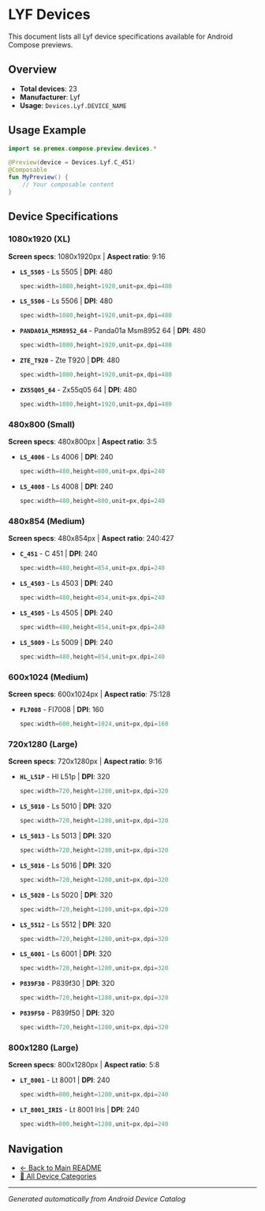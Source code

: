 # LYF Devices

This document lists all Lyf device specifications available for Android Compose previews.

## Overview

- **Total devices**: 23
- **Manufacturer**: Lyf
- **Usage**: `Devices.Lyf.DEVICE_NAME`

## Usage Example

```kotlin
import se.premex.compose.preview.devices.*

@Preview(device = Devices.Lyf.C_451)
@Composable
fun MyPreview() {
    // Your composable content
}
```

## Device Specifications

### 1080x1920 (XL)

**Screen specs**: 1080x1920px | **Aspect ratio**: 9:16

- **`LS_5505`** - Ls 5505 | **DPI**: 480
  ```kotlin
  spec:width=1080,height=1920,unit=px,dpi=480
  ```

- **`LS_5506`** - Ls 5506 | **DPI**: 480
  ```kotlin
  spec:width=1080,height=1920,unit=px,dpi=480
  ```

- **`PANDA01A_MSM8952_64`** - Panda01a Msm8952 64 | **DPI**: 480
  ```kotlin
  spec:width=1080,height=1920,unit=px,dpi=480
  ```

- **`ZTE_T920`** - Zte T920 | **DPI**: 480
  ```kotlin
  spec:width=1080,height=1920,unit=px,dpi=480
  ```

- **`ZX55Q05_64`** - Zx55q05 64 | **DPI**: 480
  ```kotlin
  spec:width=1080,height=1920,unit=px,dpi=480
  ```

### 480x800 (Small)

**Screen specs**: 480x800px | **Aspect ratio**: 3:5

- **`LS_4006`** - Ls 4006 | **DPI**: 240
  ```kotlin
  spec:width=480,height=800,unit=px,dpi=240
  ```

- **`LS_4008`** - Ls 4008 | **DPI**: 240
  ```kotlin
  spec:width=480,height=800,unit=px,dpi=240
  ```

### 480x854 (Medium)

**Screen specs**: 480x854px | **Aspect ratio**: 240:427

- **`C_451`** - C 451 | **DPI**: 240
  ```kotlin
  spec:width=480,height=854,unit=px,dpi=240
  ```

- **`LS_4503`** - Ls 4503 | **DPI**: 240
  ```kotlin
  spec:width=480,height=854,unit=px,dpi=240
  ```

- **`LS_4505`** - Ls 4505 | **DPI**: 240
  ```kotlin
  spec:width=480,height=854,unit=px,dpi=240
  ```

- **`LS_5009`** - Ls 5009 | **DPI**: 240
  ```kotlin
  spec:width=480,height=854,unit=px,dpi=240
  ```

### 600x1024 (Medium)

**Screen specs**: 600x1024px | **Aspect ratio**: 75:128

- **`FL7008`** - Fl7008 | **DPI**: 160
  ```kotlin
  spec:width=600,height=1024,unit=px,dpi=160
  ```

### 720x1280 (Large)

**Screen specs**: 720x1280px | **Aspect ratio**: 9:16

- **`HL_L51P`** - Hl L51p | **DPI**: 320
  ```kotlin
  spec:width=720,height=1280,unit=px,dpi=320
  ```

- **`LS_5010`** - Ls 5010 | **DPI**: 320
  ```kotlin
  spec:width=720,height=1280,unit=px,dpi=320
  ```

- **`LS_5013`** - Ls 5013 | **DPI**: 320
  ```kotlin
  spec:width=720,height=1280,unit=px,dpi=320
  ```

- **`LS_5016`** - Ls 5016 | **DPI**: 320
  ```kotlin
  spec:width=720,height=1280,unit=px,dpi=320
  ```

- **`LS_5020`** - Ls 5020 | **DPI**: 320
  ```kotlin
  spec:width=720,height=1280,unit=px,dpi=320
  ```

- **`LS_5512`** - Ls 5512 | **DPI**: 320
  ```kotlin
  spec:width=720,height=1280,unit=px,dpi=320
  ```

- **`LS_6001`** - Ls 6001 | **DPI**: 320
  ```kotlin
  spec:width=720,height=1280,unit=px,dpi=320
  ```

- **`P839F30`** - P839f30 | **DPI**: 320
  ```kotlin
  spec:width=720,height=1280,unit=px,dpi=320
  ```

- **`P839F50`** - P839f50 | **DPI**: 320
  ```kotlin
  spec:width=720,height=1280,unit=px,dpi=320
  ```

### 800x1280 (Large)

**Screen specs**: 800x1280px | **Aspect ratio**: 5:8

- **`LT_8001`** - Lt 8001 | **DPI**: 240
  ```kotlin
  spec:width=800,height=1280,unit=px,dpi=240
  ```

- **`LT_8001_IRIS`** - Lt 8001 Iris | **DPI**: 240
  ```kotlin
  spec:width=800,height=1280,unit=px,dpi=240
  ```

## Navigation

- [← Back to Main README](../../README.md)
- [📱 All Device Categories](../README.md)

---
*Generated automatically from Android Device Catalog*
